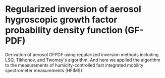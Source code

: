 # Regularized inversion of aerosol hygroscopic growth factor probability density function (GF-PDF)

Derivation of aerosol GFPDF using regularized inversion methods including LSQ, Tikhonov, and Twomey's algorithm. And here we applied the algorithm to the measurements of humidity-controlled fast integrated mobility spectrometer measurements (HFIMS).

